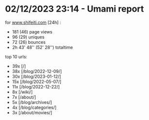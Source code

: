 # 02/12/2023 23:14 - Umami report
for www.shifeiti.com [24h] :

 - 181 (46) page views
 - 96 (29) uniques
 - 72 (26) bounces
 - 2h 43' 48'' (52' 28'') totaltime


top 10 urls:
 - 39x [/]
 - 38x [/blog/2022-12-09/]
 - 30x [/blog/2023-01-12/]
 - 15x [/blog/2022-05-07/]
 - 11x [/blog/2022-12-22/]
 - 8x [/wiki/]
 - 7x [/about/]
 - 5x [/blog/archives/]
 - 4x [/blog/categories/]
 - 3x [/about/movies/]


